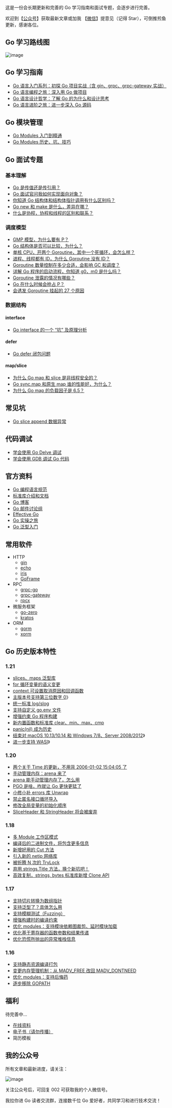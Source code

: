 
这是一份会长期更新和完善的 Go 学习指南和面试专题，会逐步进行完善。

欢迎到【[公众号](https://github.com/eddycjy/go777#%E6%88%91%E7%9A%84%E5%85%AC%E4%BC%97%E5%8F%B7)】获取最新文章或加我 【[微信](https://github.com/eddycjy/go777#%E6%88%91%E7%9A%84%E5%85%AC%E4%BC%97%E5%8F%B7)】提意见（记得 Star），可倒推煎鱼更新，感谢各位。

## Go 学习路线图

![image](./image/go-developer-roadmap.png)

## Go 学习指南

- [Go 语言入门系列：初探 Go 项目实战（含 gin、grpc、grpc-gateway 实战）](https://eddycjy.com/go-categories/)
- [Go 语言编程之旅：深入用 Go 做项目](https://golang2.eddycjy.com/)
- [Go 语言设计哲学：了解 Go 的为什么和设计思考](https://golang3.eddycjy.com/)
- [Go 语言进阶之旅：进一步深入 Go 源码](https://golang1.eddycjy.com/)


## Go 模块管理

- [Go Modules 入门到精通](https://mp.weixin.qq.com/s/6gJkSyGAFR0v6kow2uVklA)
- [Go Modules 历史、坑、技巧](https://mp.weixin.qq.com/s/jpp7vs3Fdg4m15P1SHt1yA)

## Go 面试专题

### 基本理解
- [Go 是传值还是传引用？](https://mp.weixin.qq.com/s/qsxvfiyZfRCtgTymO9LBZQ)
- [Go 面试官问我如何实现面向对象？](https://mp.weixin.qq.com/s/2x4Sajv7HkAjWFPe4oD96g)
- [你知道 Go 结构体和结构体指针调用有什么区别吗？](https://mp.weixin.qq.com/s/g-D_eVh-8JaIoRne09bJ3Q)
- [Go new 和 make 是什么，差异在哪？](https://mp.weixin.qq.com/s/tZg3zmESlLmefAWdTR96Tg)
- [什么是协程，协程和线程的区别和联系？](https://mp.weixin.qq.com/s/vW5n_JWa3I-Qopbx4TmIgQ)

### 调度模型
- [GMP 模型，为什么要有 P？](https://mp.weixin.qq.com/s/an7dml9NLOhqOZjEGLdEEw)
- [Go 结构体是否可以比较，为什么？](https://mp.weixin.qq.com/s/HScH6nm3xf4POXVk774jUA)
- [单核 CPU，开两个 Goroutine，其中一个死循环，会怎么样？](https://mp.weixin.qq.com/s/h27GXmfGYVLHRG3Mu_8axw)
- [进程、线程都有 ID，为什么 Goroutine 没有 ID？](https://mp.weixin.qq.com/s/qFAtgpbAsHSPVLuo3PYIhg)
- [Goroutine 数量控制在多少合适，会影响 GC 和调度？](https://mp.weixin.qq.com/s/uWP2X6iFu7BtwjIv5H55vw)
- [详解 Go 程序的启动流程，你知道 g0，m0 是什么吗？](https://mp.weixin.qq.com/s/YK-TD3bZGEgqC0j-8U6VkQ)
- [Goroutine 泄露的情况有哪些？](https://mp.weixin.qq.com/s/ql01K1nOnEZpdbp--6EDYw)
- [Go 在什么时候会抢占 P？](https://mp.weixin.qq.com/s/WAPogwLJ2BZvrquoKTQXzg)
- [会诱发 Goroutine 挂起的 27 个原因](https://mp.weixin.qq.com/s/h1zrFLWoryA7P5I19kwkpg)

### 数据结构

#### interface
- [Go interface 的一个 “坑” 及原理分析](https://mp.weixin.qq.com/s/vNACbdSDxC9S0LOAr7ngLQ)

#### defer
- [Go defer 闭包问题](https://mp.weixin.qq.com/s/lELMqKho003h0gfKkZxhHQ)

#### map/slice
- [为什么 Go map 和 slice 是非线程安全的？](https://mp.weixin.qq.com/s/TzHvDdtfp0FZ9y1ndqeCRw)
- [Go sync.map 和原生 map 谁的性能好，为什么？](https://mp.weixin.qq.com/s/8aufz1IzElaYR43ccuwMyA)
- [为什么 Go map 的负载因子是 6.5？](https://mp.weixin.qq.com/s/nL7jkskVHTmCy3Ed9e-RZA)


## 常见坑
- [Go slice append 数据异常](https://mp.weixin.qq.com/s/kEQI74ge6VhvNEr1d3JW-Q)

## 代码调试
- [学会使用 Go Delve 调试](https://mp.weixin.qq.com/s/Yz_p0S5N4ubf8wxLm5wbmQ)
- [学会使用 GDB 调试 Go 代码](https://mp.weixin.qq.com/s/O9Ngzgg9xfHMs5RSK5wHQQ)


## 官方资料
- [Go 编程语言规范](https://go.dev/ref/spec)
- [标准库介绍和文档](https://pkg.go.dev/std)
- [Go 博客](https://go.dev/blog/)
- [Go 邮件讨论组](https://groups.google.com/g/golang-nuts)
- [Effective Go](https://go.dev/doc/effective_go)
- [Go 实操之旅](https://go.dev/tour/welcome/1)
- [Go 泛型入门](https://go.dev/doc/tutorial/generics)

## 常用软件

- HTTP
  - [gin](https://github.com/gin-gonic/gin)
  - [echo](https://github.com/labstack/echo)
  - [iris](https://github.com/kataras/iris)
  - [GoFrame](https://github.com/gogf/gf)
- RPC
  - [grpc-go](https://github.com/grpc/grpc-go)
  - [grpc-gateway](https://github.com/grpc-ecosystem/grpc-gateway)
  - [rpcx](https://github.com/smallnest/rpcx)
- 微服务框架
  - [go-zero](https://github.com/tal-tech/go-zero)
  - [kratos](https://github.com/go-kratos/kratos)
- ORM
  - [gorm](https://github.com/go-gorm/gorm)
  - [xorm](https://gitea.com/xorm/xorm)

## Go 历史版本特性

### 1.21
- [slices、maps 泛型库](https://mp.weixin.qq.com/s/1NuBnk8_lxmTi9N0biLa2g)
- [for 循环变量的语义变更](https://mp.weixin.qq.com/s/VO0VlfGbuvZst9yD73-VDQ)
- [context 可设置取消原因和回调函数](https://mp.weixin.qq.com/s/3HVmCkPdEBsM0W3dRh8ycw)
- [主版本号支持第三位数字 0](https://mp.weixin.qq.com/s/BfW8Ra3tsv7Dv3nu3MeI0g)》
- [统一标准 log/slog](https://mp.weixin.qq.com/s/ZOdasSP0paVCLF94Vf9A9A)
- [支持自定义 go.env 文件](https://mp.weixin.qq.com/s/NR-yy9BWrs3qjvmO5Gd2CQ)
- [增强约束 Go 程序构建](https://mp.weixin.qq.com/s/s13EBwOExsVz_vwNEm0fvQ)
- [新内置函数和标准库 clear、min、max、cmp](https://mp.weixin.qq.com/s/MorBUrzpKFhssiZWLt4o6g)
- [panic(nil) 成为历史](https://mp.weixin.qq.com/s/xgJ8lPS-O84Ttne5heRa3g)
- [结束对 macOS 10.13/10.14 和 Windows 7/8、Server 2008/2012](https://mp.weixin.qq.com/s/s8ehvGK4tIOUcOqbKSI4Rg)》
- [进一步支持 WASI](https://mp.weixin.qq.com/s/RNrO9U6wZkuGQgLtUJXuFQ)》

### 1.20
- [两个关于 Time 的更新，不用背 2006-01-02 15:04:05 了](https://mp.weixin.qq.com/s/nBLBnh_NGh_XoN9HZh3XSw)
- [手动管理内存：arena 来了](https://mp.weixin.qq.com/s/6w0YO5l3_69A9z3KRYEizA)
- [arena 能手动管理内存了，怎么用](https://mp.weixin.qq.com/s/mwWMOwLsiY8EtODpyEoTIg)
- [PGO 是啥，咋就让 Go 更快更猛了](https://mp.weixin.qq.com/s/7uobN6DmpIYqG34pOpvvlA)
- [小修小补 errors 库 Unwrap](https://mp.weixin.qq.com/s/gfUM4EjE1av_YBeUBFyKtA)
- [禁止匿名接口循环导入](https://mp.weixin.qq.com/s/1d4XUoW5e45jYeEJEWoXeQ)
- [修改全局变量的初始化顺序](https://mp.weixin.qq.com/s/rtEhjJhwdkX3U01vHG6S8g)
- [SliceHeader 和 StringHeader 将会被废弃](https://mp.weixin.qq.com/s/al5zXILiKnqnsh-XrLMB6A)


### 1.18
- [多 Module 工作区模式](https://mp.weixin.qq.com/s/Aa9s_ORDVfzbj915aJD5_w)
- [编译后的二进制文件，将包含更多信息](https://mp.weixin.qq.com/s/GWORgffT-xGNEwtOs_4llw)
- [新增好用的 Cut 方法](https://mp.weixin.qq.com/s/anYHPw46gONF1J_Mzg3cpg)
- [引入新的 netip 网络库](https://mp.weixin.qq.com/s/-6apXq9ZpBAK0FVDnY77xA)
- [被折腾 N 次的 TryLock](https://mp.weixin.qq.com/s/mHf2g7SIBRUC1a7UfDlwpw)
- [弃用 strings.Title 方法，换个新坑吧！](https://mp.weixin.qq.com/s/UiP-up751_Q3N0xzE2qkfA)
- [高效复制，strings, bytes 标准库新增 Clone API](https://mp.weixin.qq.com/s/QvyjBwKM12Ruz_stujVA7Q)

### 1.17

- [支持切片转换为数组指针](https://mp.weixin.qq.com/s/v1czjzlUsaSQTpAOG9Ub3w)
- [支持泛型了？具体怎么用](https://mp.weixin.qq.com/s/Pf7YuFpwbldSB60DDCBtlA)
- [支持模糊测试（Fuzzing）](https://mp.weixin.qq.com/s/zdsrmlwVR0bP1Q_Xg_VlpQ)
- [增强构建时的编译约束](https://mp.weixin.qq.com/s/5kLFIuI0UJl_o8vMmZNfoA)
- [优化 modules：支持模块依赖图裁剪、延时模块加载](https://mp.weixin.qq.com/s/2vVGVd_QJSrCeenuvwGS3g)
- [优化基于寄存器的函数参数和结果传递](https://mp.weixin.qq.com/s/cYnlPTM3R02_kZsIukmVfg)
- [优化恐慌所抛出的异常堆栈信息](https://mp.weixin.qq.com/s/zu5atVDYYaRIJ5sj96mlmg)

### 1.16
- [支持静态资源编译打包](https://mp.weixin.qq.com/s/aBPrBHl9BpbvbJyatB3Vww)
- [变更内存管理机制：从 MADV_FREE 改回 MADV_DONTNEED](https://mp.weixin.qq.com/s/l4oEJdskbWpff1E3tTNUxQ)
- [优化 modules：支持后悔药](https://mp.weixin.qq.com/s/0g89yj9sc1oIz9kS9ZIAEA)
- [逐步移除 GOPATH](https://mp.weixin.qq.com/s/uSqBCrRaSSR82aL0jw3TfQ)


## 福利

待完善中...

- [在线资料](https://github.com/eddycjy/go-developer-roadmap/blob/main/docs/book/%E7%94%B5%E5%AD%90%E4%B9%A6.md#%E5%9C%A8%E7%BA%BF%E8%B5%84%E6%96%99)
- [电子书（请勿传播）](https://github.com/eddycjy/go777/blob/main/docs/book/%E7%94%B5%E5%AD%90%E4%B9%A6.md#go-%E8%AF%AD%E8%A8%80)
- 简历模板

## 我的公众号

所有文章和最新进度，请关注：

![image](https://image.eddycjy.com/7074be90379a121746146bc4229819f8.jpg)

关注公众号后，可回复 002 可获取我的个人微信号。

我拉你进 Go 读者交流群，连接数千位 Go 爱好者，共同学习和进行技术交流！
